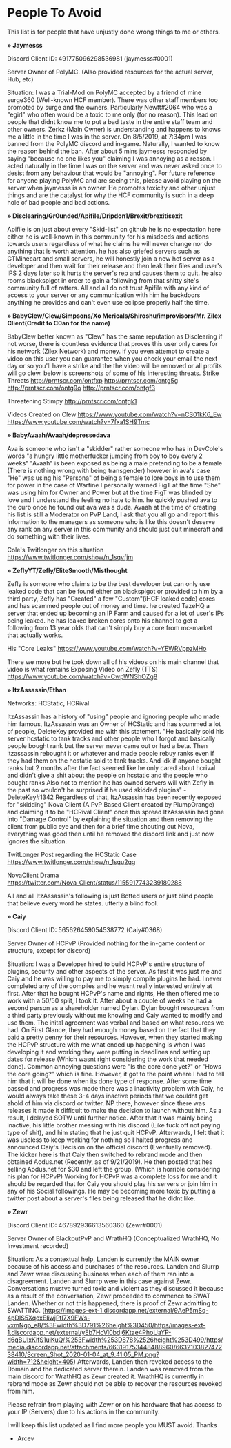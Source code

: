 # People To Avoid
This list is for people that have unjustly done wrong things to me or others.

**» Jaymesss**

  Discord Client ID: 491775096298536981 (jaymesss#0001)

  Server Owner of PolyMC. (Also provided resources for the actual server, Hub, etc)

  Situation:
    I was a Trial-Mod on PolyMC accepted by a friend of mine surge360 (Well-known HCF member). There was other staff members too promoted
  by surge and the owners. Particularly Newtt#2064 who was a "egirl" who often would be a toxic to me only (for no reason). This lead on people
  that didnt know me to put a bad taste in the entire staff team and other owners. Zerkz (Main Owner) is understanding and happens to knows me a little in the time I was in the server.
  On 8/5/2019, at 7:34pm I was banned from the PolyMC discord and in-game. Naturally, I wanted to know the reason behind the ban. After about 5 mins jaymesss responded by
  saying "because no one likes you" claiming I was annoying as a reason. I acted naturally in the time I was on the server and was never asked once to desist from any behaviour
  that would be "annoying". For future reference for anyone playing PolyMC and are seeing this, please avoid playing on the server when jaymesss is an owner.
  He promotes toxicity and other unjust things and are the catalyst for why the HCF community is such in a deep hole of bad people and bad actions.
  
**» Disclearing/Gr0unded/Apifile/Dripdon1/Brexit/brexitisexit**

Apifile is on just about every "Skid-list" on github he is no expectation here either he is well-known in this community for his misdeeds and actions towards users regardless of what he claims he will never change nor do anything that is worth attention. he has also griefed servers such as GTMinecart and small servers, he will honestly join a new hcf server as a developer and then wait for their release and then leak their files and user's IPS 2 days later so it hurts the server's rep and causes them to quit. he also rooms blackspigot in order to gain a following from that shitty site's community full of ratters.
All and all do not trust Apifile with any kind of access to your server or any communication with him he backdoors anything he provides and can't even use eclipse properly half the time.

**» BabyClew/Clew/Simpsons/Xo Mericals/Shiroshu/improvisors/Mr. Zilex Client(Credit to C0an for the name)**

BabyClew better known as "Clew" has the same reputation as Disclearing if not worse, there is countless evidence that proves this user only cares for his network (Zilex Network) and money. if you even attempt to create a video on this user you can guarantee when you check your email the next day or so you'll have a strike and the the video will be removed or all profits will go clew. below is screenshots of some of his interesting threats.
Strike Threats http://prntscr.com/ontfxp http://prntscr.com/ontg5g http://prntscr.com/ontg9o http://prntscr.com/ontgf3

Threatening Stimpy http://prntscr.com/ontgk1

Videos Created on Clew https://www.youtube.com/watch?v=nCS01kK6_Ew https://www.youtube.com/watch?v=7fxa1SH9Tmc


**» BabyAvaah/Avaah/depressedava**

Ava is someone who isn't a "skidder" rather someone who has in DevCole's words "a hungry little motherfucker jumping from boy to boy every 2 weeks" "Avaah" is been exposed as being a male pretending to be a female (There is nothing wrong with being transgender) however in ava's case "He" was using his "Persona" of being a female to lore boys in to use them for power in the case of Warfine I personally warned FigT at the time "She" was using him for Owner and Power but at the time FigT was blinded by love and I understand the feeling no hate to him. he quickly pushed ava to the curb once he found out ava was a dude.
Avaah at the time of creating his list is still a Moderator on PvP Land, I ask that you all go and report this information to the managers as someone who is like this doesn't deserve any rank on any server in this community and should just quit minecraft and do something with their lives.

Cole's Twitlonger on this situation https://www.twitlonger.com/show/n_1sqvfjm


**» ZeflyYT/Zefly/EliteSmooth/Misthought**

Zefly is someone who claims to be the best developer but can only use leaked code that can be found either on blackspigot or provided to him by a third party, Zefly has "Created" a few "Custom"(iHCF leaked code) cores and has scammed people out of money and time. he created TazeHQ a server that ended up becoming an IP Farm and caused for a lot of user's IPs being leaked. he has leaked broken cores onto his channel to get a following from 13 year olds that can't simply buy a core from mc-market that actually works.

His "Core Leaks" https://www.youtube.com/watch?v=YEWRVppzMHo

There we more but he took down all of his videos on his main channel that video is what remains
Exposing Video on Zefly (TTS) https://www.youtube.com/watch?v=CwpWNShOZg8


**» ItzAssassin/Ethan**

Networks: HCStatic, HCRival

ItzAssassin has a history of "using" people and ignoring people who made him famous, ItzAssassin was an Owner of HCStatic and has scummed a lot of people, DeleteKey provided me with this statement.
"He basically sold his server hcstatic to tank tracks and other people who I forgot and basically people bought rank but the server never came out or had a beta. Then itzassassin rebought it or whatever and made people rebuy ranks even if they had them on the hcstatic sold to tank tracks. And idk if anyone bought ranks but 2 months after the fact seemed like he only cared about hcrival and didn't give a shit about the people on hcstatic and the people who bought ranks Also not to mention he has owned servers will with Zefly in the past so wouldn't be surprised if he used skidded plugins" - DeleteKey#1342
Regardless of that, ItzAssassin has been recently exposed for "skidding" Nova Client (A PvP Based Client created by PlumpOrange) and claiming it to be "HCRival Client" once this spread ItzAssassin had gone into "Damage Control" by explaining the situation and then removing the client from public eye and then for a brief time shouting out Nova, everything was good then until he removed the discord link and just now ignores the situation.

TwitLonger Post regarding the HCStatic Case https://www.twitlonger.com/show/n_1squ2qg

NovaClient Drama https://twitter.com/Nova_Client/status/1155917743239180288

All and all ItzAssassin's following is just Botted users or just blind people that believe every word he states. utterly a blind fool.

**» Caiy**

Discord Client ID: 565626459054538772 (Caiy#0368)

Server Owner of HCPvP (Provided nothing for the in-game content or structure, except for discord)

Situation:
I was a Developer hired to build HCPvP's entire structure of plugins, security and other aspects of the server.
As first it was just me and Caiy and he was willing to pay me to simply compile plugins he had. I never completed any of the compiles and he wasnt really interested entirely at first. After that he bought HCPvP's name and rights, He then offered me to work with a 50/50 split, I took it. After about a couple of weeks he had a second person as a shareholder named Dylan. Dylan bought resources from a third party previously without me knowing and Caiy wanted to modify and use them. The inital agreement was verbal and based on what resources we had. On First Glance, they had enough money based on the fact that they paid a pretty penny for their resources. However, when they started making the HCPvP structure with me what ended up happening is when I was developing it and working they were putting in deadlines and setting up dates for release (Which wasnt right considering the work that needed done). Common annoying questions were "Is the core done yet?" or "Hows the core going?" which is fine. However, it got to the point where I had to tell him that it will be done when its done type of response. After some time passed and progress was made there was a inactivity problem with Caiy, he would always take these 3-4 days inactive periods that we couldnt get ahold of him via discord or twitter. NP there, however since there was releases it made it difficult to make the decision to launch without him. As a result, I delayed SOTW until further notice.
After that it was mainly being inactive, his little brother messing with his discord (Like fuck off not paying type of shit), and him stating that he just quit HCPvP. Afterwards, I felt that it was useless to keep working for nothing so I halted progress and announced Caiy's Decision on the official discord (Eventually removed).
The kicker here is that Caiy then switched to rebrand mode and then obtained Aodus.net (Recently, as of 9/21/2019). He then posted that hes selling Aodus.net for $30 and left the group. (Which is horrible considering his plan for HCPvP)
Working for HCPvP was a complete loss for me and it should be regarded that for Caiy you should play his servers or join him in any of his Social followings. He may be becoming more toxic by putting a twitter post about a server's files being released that he didnt like.

**» Zewr**

Discord Client ID: 467892936613560360 (Zewr#0001)

Server Owner of BlackoutPvP and WrathHQ (Conceptualized WrathHQ, No Investment recorded)

Situation:
As a contextual help, Landen is currently the MAIN owner because of his access and purchases of the resources.
Landen and Slurrp and Zewr were discussing business when each of them ran into a disagreement. Landen and Slurrp were in this case against Zewr. Conversations mustve turned toxic and violent as they discussed it because as a result of the conversation, Zewr proceeded to commence to SWAT Landen. Whether or not this happened, there is proof of Zewr admitting to SWATTING.
(https://images-ext-1.discordapp.net/external/9AeP5mSq-4pDIS5XqoxEIiwjPtI7X9FWs-vxmNgo_e8/%3Fwidth%3D791%26height%3D450/https/images-ext-1.discordapp.net/external/yEb7HcVl0bdj6Ktae4PhoUaYP-d6qBUIxKifS1uiKuQ/%253Fwidth%253D878%2526height%253D499/https/media.discordapp.net/attachments/663191753448488960/663210382747238410/Screen_Shot_2020-01-04_at_9.41.05_PM.png?width=712&height=405)
Afterwards, Landen then revoked access to the Domain and the dedicated server therein. Landen was removed from the main discord for WrathHQ as Zewr created it.
WrathHQ is currently in rebrand mode as Zewr should not be able to recover the resources revoked from him. 

Please refrain from playing with Zewr or on his hardware that has access to your IP (Servers) due to his actions in the community.

I will keep this list updated as I find more people you MUST avoid. Thanks
- Arcev



